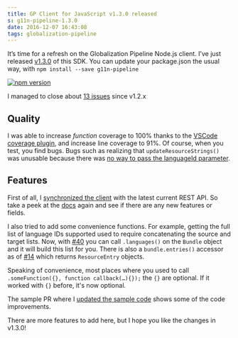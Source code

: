 ```yaml
---
title: GP Client for JavaScript v1.3.0 released
s: g11n-pipeline-1.3.0
date: 2016-12-07 16:43:08
tags: globalization-pipeline
---
```


It’s time for a refresh on the Globalization Pipeline Node.js client.
I’ve just released [v1.3.0](https://github.com/IBM-Bluemix/gp-js-client/releases/tag/v1.3.0) of this SDK.
You can update your package.json the usual way, with `npm install --save g11n-pipeline`

[![npm version](https://badge.fury.io/js/g11n-pipeline.svg)](https://badge.fury.io/js/g11n-pipeline)

I managed to close about [13 issues](https://github.com/IBM-Bluemix/gp-js-client/milestone/7?closed=1) since v1.2.x 

Quality
--

I was able to increase _function_ coverage to 100% thanks to the [VSCode coverage plugin](https://marketplace.visualstudio.com/items?itemName=bradleymeck.codecover),
and increase line coverage to 91%. Of course, when you test, you find bugs. Bugs such as
realizing that `updateResourceStrings()` was unusable because there was
[no way to pass the languageId parameter](https://github.com/IBM-Bluemix/gp-js-client/pull/49/files#diff-50cfa59973c04321b5da0c6da0fdf4feR757).

Features
--

First of all, I [synchronized the client](https://github.com/IBM-Bluemix/gp-js-client/pull/46) with the latest current REST API. So take a peek at the [docs](https://github.com/IBM-Bluemix/gp-js-client#api-reference) again
and see if there are any new features or fields.

I also tried to add some convenience functions. For example, getting the full
list of language IDs supported used to require concatenating the source and target
lists. Now, with [#40](https://github.com/IBM-Bluemix/gp-js-client/issue/40)
you can call `.languages()` on the `Bundle` object and it will build this
list for you. There is also a `bundle.entries()` accessor as of [#14](https://github.com/IBM-Bluemix/gp-js-client/issues/14)
which returns `ResourceEntry` objects.

Speaking of convenience, most places where you used to call `.someFunction({}, function callback(…){});`
the `{}` are optional. If it worked with `{}` before, it's now optional.

The sample PR where I [updated the sample code](https://github.com/IBM-Bluemix/gp-nodejs-sample/pull/10/files)
shows some of the code improvements.

There are more features to add here, but I hope you like the changes in v1.3.0!
